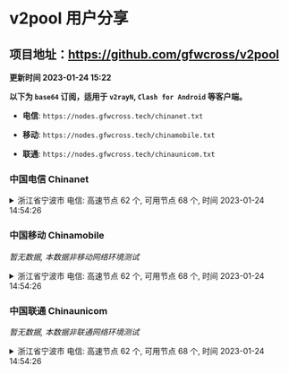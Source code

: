 # v2pool 用户分享
## 项目地址：<https://github.com/gfwcross/v2pool>
**更新时间 2023-01-24 15:22**


**以下为 `base64` 订阅，适用于 `v2rayN`, `Clash for Android` 等客户端。**

- **电信**: `https://nodes.gfwcross.tech/chinanet.txt`

- **移动**: `https://nodes.gfwcross.tech/chinamobile.txt`

- **联通**: `https://nodes.gfwcross.tech/chinaunicom.txt`


### 中国电信 Chinanet
<details><summary>浙江省宁波市 电信: 高速节点 62 个, 可用节点 68 个, 时间 2023-01-24 14:54:26</summary><p>可用节点订阅：https://transfer.sh/MbO0M4/running.txt<br>高速节点订阅：https://transfer.sh/WvVDrq/good.txt<br>低延迟节点订阅：https://transfer.sh/Avj7EX/low_delay.txt</p></details>
<p></p>

### 中国移动 Chinamobile
<i>暂无数据, 本数据非移动网络环境测试</i>
<details><summary>浙江省宁波市 电信: 高速节点 62 个, 可用节点 68 个, 时间 2023-01-24 14:54:26</summary><p>可用节点订阅：https://transfer.sh/MbO0M4/running.txt<br>高速节点订阅：https://transfer.sh/WvVDrq/good.txt<br>低延迟节点订阅：https://transfer.sh/Avj7EX/low_delay.txt</p></details>
<p></p>

### 中国联通 Chinaunicom
<i>暂无数据, 本数据非联通网络环境测试</i>
<details><summary>浙江省宁波市 电信: 高速节点 62 个, 可用节点 68 个, 时间 2023-01-24 14:54:26</summary><p>可用节点订阅：https://transfer.sh/MbO0M4/running.txt<br>高速节点订阅：https://transfer.sh/WvVDrq/good.txt<br>低延迟节点订阅：https://transfer.sh/Avj7EX/low_delay.txt</p></details>
<p></p>